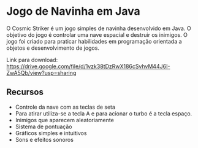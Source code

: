 # Jogo de Navinha em Java

O Cosmic Striker é um jogo simples de navinha desenvolvido em Java. O objetivo do jogo é controlar uma nave espacial e destruir os inimigos. O jogo foi criado para praticar habilidades em programação orientada a objetos e desenvolvimento de jogos.

Link para download: https://drive.google.com/file/d/1vzk38tDzRwX186cSvhvM44J6I-ZwA5Qb/view?usp=sharing

## Recursos

- Controle da nave com as teclas de seta
- Para atirar utiliza-se a tecla A e para acionar o turbo é a tecla espaço.
- Inimigos que aparecem aleatoriamente
- Sistema de pontuação
- Gráficos simples e intuitivos
- Sons e efeitos sonoros

